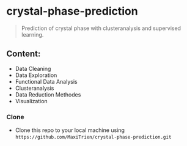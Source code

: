 # crystal-phase-prediction

> Prediction of crystal phase with clusteranalysis and supervised learning. 

## Content: 
 
 - Data Cleaning
 - Data Exploration
 - Functional Data Analysis
 - Clusteranalysis
 - Data Reduction Methodes
 - Visualization 
 
 ### Clone
 - Clone this repo to your local machine using `https://github.com/MaxiTrien/crystal-phase-prediction.git`
